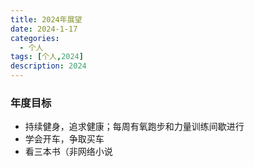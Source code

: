 ```yaml
---
title: 2024年展望
date: 2024-1-17
categories:
  - 个人
tags: [个人,2024]
description: 2024
---
```

### 年度目标
- 持续健身，追求健康；每周有氧跑步和力量训练间歇进行
- 学会开车，争取买车
- 看三本书（非网络小说